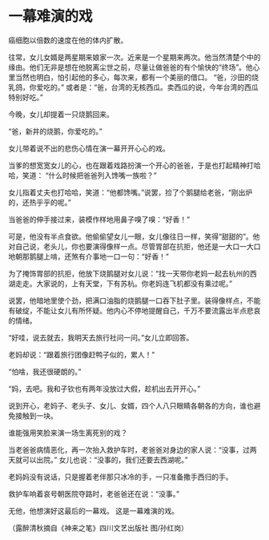 # 一幕难演的戏

癌细胞以倍数的速度在他的体内扩散。 

往常，女儿女婿是两星期来娘家一次。近来是一个星期来两次。他当然清楚个中的缘由。他们无非是想在他脱离尘世之前，尽量让做爸爸的有个愉快的“终场”。他心里当然也明白，怕引起他的多心，每次来，都有一个美丽的借口。 “爸，沙田的烧乳鸽，你爱吃的。” 或者是：“爸，台湾的无核西瓜。卖西瓜的说，今年台湾的西瓜特别好吃。” 

今晚，女儿却提着一只烧鹅回来。 

“爸，新井的烧鹅，你爱吃的。” 

女儿带着说不出的悲伤心情在演一幕开开心心的戏。 

当爹的想宽宽女儿的心，也在跟着戏路扮演一个开心的爸爸，于是也打起精神打哈哈，笑道： “什么时候把爸爸列入馋嘴一族啦？” 

女儿指着丈夫也打哈哈，笑道：“他都馋嘴。”说罢，捡了个鹅腿给老爸，“刚出炉的，还热乎乎的呢。” 

当爸爸的伸手接过来，装模作样地用鼻子嗅了嗅：“好香！” 

可是，他没有半点食欲。他偷偷望女儿一眼，女儿像往日一样，笑得“甜甜的”。他对自己说，老头儿，你也要演得像样一点。尽管胃部在抗拒，他还是一大口一大口地朝那鹅腿上啃，还煞有介事地一口一句：“好香！” 

为了掩饰胃部的抗拒，他放下烧鹅腿对女儿说：“找一天带你老妈一起去杭州的西湖走走。大家说的，上有天堂，下有苏杭。你老妈连飞机都没有乘过呢。” 

说罢，他暗地里使个劲，把满口油脂的烧鹅腿一口吞下肚子里。装得像样点，不能有破绽，不能让女儿有所怀疑。他内心不停地提醒自己，千万不要流露出半点悲哀的情绪。 

“好哇，说去就去，我明天去旅行社问一问。”女儿立即回答。 

老妈却说：“跟着旅行团像赶鸭子似的，累人！” 

“怕啥，我还很硬朗的。” 

“妈，去吧。我和子钦也有两年没放过大假，趁机出去开开心。” 

说到开心，老妈子、老头子、女儿、女婿，四个人八只眼睛各朝各的方向，谁也避免接触到一块。 

谁能强用笑脸来演一场生离死别的戏？ 

当老爸爸病情恶化，再一次抬入救护车时，老爸爸对身边的家人说：“没事，过两天就可以出院。” 女儿也说：“没事的，我们还要去西湖呢。” 

老妈妈没有说话，只是握着老伴那只冰冷的手，一只准备撒手西归的手。 

救护车响着哀号朝医院夺路时，老爸爸还在说：“没事。” 

无他，他想演好这最后的一幕戏。 这是一幕难演的戏。 

（露醉清秋摘自《神来之笔》四川文艺出版社 图/孙红岗）